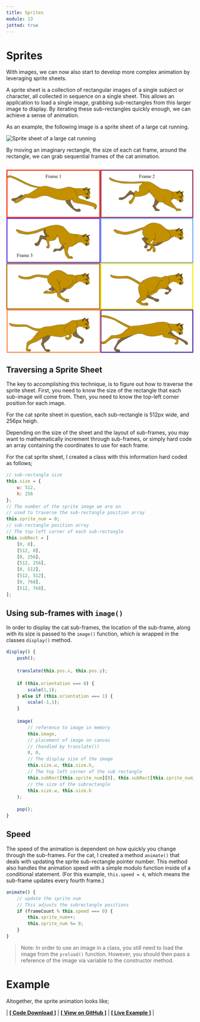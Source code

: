 ```yaml
---
title: Sprites
module: 13
jotted: true
---
```


# Sprites

With images, we can now also start to develop more complex animation by leveraging sprite sheets.

A sprite sheet is a collection of rectangular images of a single subject or character, all collected in sequence on a single sheet. This allows an application to load a single image, grabbing sub-rectangles from this larger image to display. By iterating these sub-rectangles quickly enough, we can achieve a sense of animation.

As an example, the following image is a sprite sheet of a large cat running.

![Sprite sheet of a large cat running](./images/runningcat.png "Sprite sheet of a large cat running")

By moving an imaginary rectangle, the size of each cat frame, around the rectangle, we can grab sequential frames of the cat animation.

![Sprite sheet example of rectangle Moving](../imgs/runningcat-rect.png "Sprite sheet example of rectangle Moving")


## Traversing a Sprite Sheet

The key to accomplishing this technique, is to figure out how to traverse the sprite sheet. First, you need to know the size of the rectangle that each sub-image will come from. Then, you need to know the top-left corner position for each image.

For the cat sprite sheet in question, each sub-rectangle is 512px wide, and 256px heigh.

Depending on the size of the sheet and the layout of sub-frames, you may want to mathematically increment through sub-frames, or simply hard code an array containing the coordinates to use for each frame.

For the cat sprite sheet, I created a class with this information hard coded as follows;

```js
// sub-rectangle size
this.size = {
    w: 512,
    h: 256
};
// The number of the sprite image we are on
// used to traverse the sub-rectangle position array
this.sprite_num = 0;
// sub-rectangle position array
// The top-left corner of each sub-rectangle
this.subRect = [
    [0, 0],
    [512, 0],
    [0, 256],
    [512, 256],
    [0, 512],
    [512, 512],
    [0, 768],
    [512, 768],
];
```

## Using sub-frames with `image()`

In order to display the cat sub-frames, the location of the sub-frame, along with its size is passed to the `image()` function, which is wrapped in the classes `display()` method.

```js
display() {
    push();

    translate(this.pos.x, this.pos.y);

    if (this.orientation === 0) {
        scale(1,1);
    } else if (this.orientation === 1) {
        scale(-1,1);
    }

    image(
        // reference to image in memory
        this.image,
        // placement of image on canvas
        // (handled by translate())
        0, 0,
        // The display size of the image
        this.size.w, this.size.h,
        // The top left corner of the sub rectangle
        this.subRect[this.sprite_num][0], this.subRect[this.sprite_num][1],
        // the size of the subrectangle
        this.size.w, this.size.h
    );

    pop();
}
```

## Speed

The speed of the animation is dependent on how quickly you change through the sub-frames. For the cat, I created a method `animate()` that deals with updating the sprite sub-rectangle pointer number. This method also handles the animation speed with a simple modulo function inside of a conditional statement. (For this example, `this.speed = 4`, which means the sub-frame updates every fourth frame.)

```js
animate() {
    // update the sprite num
    // This adjusts the subrectangle positions
    if (frameCount % this.speed === 0) {
        this.sprite_num++;
        this.sprite_num %= 8;
    }
}
```

> Note: In order to use an image in a class, you still need to load the image from the `preload()` function. However, you should then pass a reference of the image via variable to the constructor method. 

# Example

Altogether, the sprite animation looks like;


<div id="jotted-demo-1" class="jotted-theme-stacked" frameheight="600px" ></div>

<script>
    new Jotted(document.querySelector("#jotted-demo-1"), {
    files: [
        {
            type: "js",
            hide: false,
            url:"https://raw.githubusercontent.com/Montana-Media-Arts/120_CreativeCoding/master/lecture_code/13/03_sprites_01/sketch-site.js"
        },
        {
            type: "html",
            hide: true,
            url:"../../../p5_resources/index.html"
        }
    ],
    showBlank: false,
    showResult: true,
    plugins: [
        { name: 'ace', options: { "maxLines": 150 } },
        // { name: 'console', options: { autoClear: true } },
    ]
});
</script>

| [**[ Code Download ]**](https://github.com/Montana-Media-Arts/120_CreativeCoding/raw/master/lecture_code/13/03_sprites_01/03_sprites_01.zip) | [**[ View on GitHub ]**](https://github.com/Montana-Media-Arts/120_CreativeCoding/raw/master/lecture_code/13/03_sprites_01/) | [**[ Live Example ]**](https://montana-media-arts.github.io/120_CreativeCoding/lecture_code/13/03_sprites_01/) |

